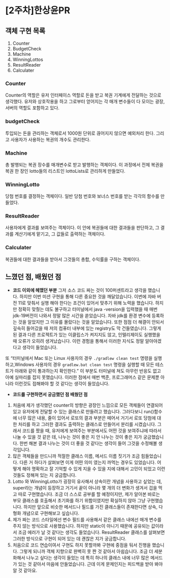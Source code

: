 # [2주차]한상윤PR

## 객체 구현 목록

1. Counter
2. BudgetCheck
3. Machine
4. WinningLottos
5. ResultReader
6. Calculater

### Counter

Counter의 역할은 유저 인터페이스 역할로  돈을 받고 복권 기계에게 전달하는 것으로 생각했다. 유저와 상호작용을 하고 그로부터 얻어지는 각 매개 변수들이 다 모이는 광장, 서버의 역할도 포함하고 있다.  

### budgetCheck

투입되는 돈을 관리하는 객체로서 1000원 단위로 끊어지지 않으면 예외처리 한다. 그리고 사용자가 사용하는 복권의 개수도 관리한다.

### Machine

총 발행되는 복권 장수를 매개변수로 받고 발행하는 객체이다. 이 과정에서 전체 복권을 복권 한 장인 lotto들의 리스트인 lottoLists로 관리하게 만들었다.

### WinningLotto

당첨 번호를 결정하는 객체이다. 일반 당첨 번호와 보너스 번호를 받는 각각의 함수를 만들었다. 

### ResultReader

사용자에게 결과를 보여주는 객체이다. 이 안에 복권들에 대한 결과들을 판단하고, 그 결과를 계산기에게 맡기고, 그 값들로 출력하는 객체이다.

### Calculater

복권들에 대한 결과들을 받아서 그것들의 총합, 수익률을 구하는 객체이다.

## 느꼈던 점, 배웠던 점

- **코드 이외에 헤맸던 부분**
그저 소스 코드 짜는 것이 100퍼센트라고 생각을 했습니다. 하지만 이번 미션 구현을 통해 다른 중요한 것을 깨달았습니다. 이번에 자바 버전 11로 맞춰서 실행 해야 한다는 조건이 있어서 맞추기 위해 노력을 했습니다. 하지만 정확히 맞췄는 데도 불구하고 터미널에서 java -version을 입력했을 때 매번 jdk-19버전이 나와서 정말 많은 시간을 쏟았습니다.  자바 jdk를 환경 변수에 등록하는 것을 알았지만 그 이유를 몰랐다는 것을 알았습니다. 또한 점점 더 해결이 안되서 깊숙히 들어갔을 때 저의 컴퓨터 내부에 있는 registry도 막 건들였습니다. 그렇게 된 결과 다른 프로젝트가 있는 이클립스가 켜지지도 않고, 인텔리제이도 실행했을 때 오류가 오히려 생겨났습니다. 이런 경험을 통해서 이러한 지식도 정말 알아야겠다고 생각이 들었습니다.

또  “터미널에서 Mac 또는 Linux 사용자의 경우 `./gradlew clean test` 명령을 실행하고,Windows 사용자의 경우 `gradlew.bat clean test` 명령을 실행할 때 모든 테스트가 아래와 같이 통과하는지 확인한다.” 이 부분도 터미널에 쳐도 아무런 반응도 없고 아예 실마리를 잡지 못했습니다. 이러한 점에서 매번 백준, 프로그래머스 같은 문제뿐 아니라 이런것도 접해봐야 할 것 같다는 생각이 들었습니다.
- **코드를 구현하면서 궁금했던 점 배웠던 점**
1. 처음에 제가 생각했던 counter의 방향은 광장인 느낌으로 모든 객체들이 연결되어 있고 유저에게 전달할 수 있는 클래스로 만들려고 했습니다. 그러다보니 run()함수에 너무 많은 내용, 줄이 있어서 로또의 결과 부분은 떼어서 거기서 로또 당첨에 대한 처리를 하고 그러한 결과도 출력하는 클래스로 만들어서 분리를 시켰습니다. 
그래서 코드를 짰을 때, 유저에게 보여주는 부분에서도 어떤 것을 보여주냐에 따라서 나눌 수 있을 것 같은 데, 나누는 것이 좋은 지 안 나누는 것이 좋은 지가 궁금했습니다. 한번 해본 결과 나누는 것이 더 좋을 것 같다는 생각이 들어 그것을 수정해볼 생각입니다.
2. 많은 객체들을 만드니까 적절한 클래스 이름, 메서드 이름 짓기가 조금 힘들었습니다. 다른 거 하다가 살펴보면 이게 어떤 의미 였는지 까먹는 경우도 있었습니다. 어떻게 해야 명확하고 잘 기억할 수 있게 지을 수 있을 지에 대해서 고민이 되었고 이런 것들도 정해져 있는 지 궁금합니다.
3. Lotto 와 WinningLotto가 굉장히 유사해서 상속이란 개념을 사용하고 싶었는 데, super라는 개념이 등장하고 거기서 끝이 아니라 몇 개의 더 변화가 생겨서 겁을 먹고 따로 구현했습니다. 조금 더 스스로 공부를 할 예정이지만, 제가 알아본 바로는 부모 클래스를 호출해서 초기화를 하기 위함이였지만 확실하지 않아 그냥 구현했습니다. 하지만 앞으로 비슷한 메서드나 필드를 가진 클래스들이 존재한다면 상속, 다형화 개념으로 구현해보고 싶습니다.
4. 제가 짜는 코드 스타일에선 변수 필드를 사용해서 같은 클래스 내에선 매개 변수를 주지 않는 방식으로 사용했습니다. 하지만 static이 아니기 때문에 공유되는 값이라서 조금 에러가 날 것 같다는 생각도 들었습니다. ResultReader 클래스를 살펴보면 그러한 방식으로 구현이 되어 있는 데 괜찮은 지가 궁금합니다. 
5. 처음으로 코드 연습이여서 구현도 하지 못할까봐 구현에 중점을 둬서 진행을 했습니다. 그렇게 되니까 객체 지향으로 완벽히 못 짠 것 같아서 아쉽습니다. 조금 더 세분화해서 나누고 싶다는 생각이 들었는 데 특히 하나의 클래스 내에 너무 많은 메서드가 있는 것 같아서 마음에 안들었습니다. 근데 이게 문제인지는 피드백을 받아 봐야 알 것 같아요.